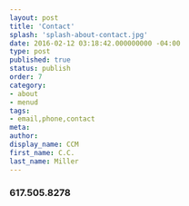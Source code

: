 ```yaml
---
layout: post
title: 'Contact'
splash: 'splash-about-contact.jpg'
date: 2016-02-12 03:18:42.000000000 -04:00
type: post
published: true
status: publish
order: 7
category:
- about
- menud
tags:
- email,phone,contact
meta:
author:
display_name: CCM
first_name: C.C.
last_name: Miller
---
```


### <span class="email"></span>
### 617.505.8278
